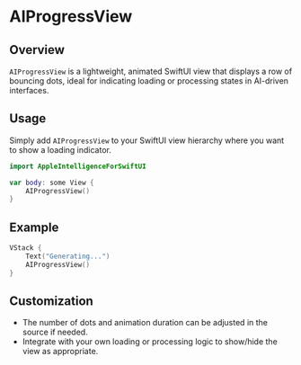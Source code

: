# AIProgressView

## Overview
`AIProgressView` is a lightweight, animated SwiftUI view that displays a row of bouncing dots, ideal for indicating loading or processing states in AI-driven interfaces.

## Usage
Simply add `AIProgressView` to your SwiftUI view hierarchy where you want to show a loading indicator.

```swift
import AppleIntelligenceForSwiftUI

var body: some View {
    AIProgressView()
}
```

## Example
```swift
VStack {
    Text("Generating...")
    AIProgressView()
}
```

## Customization
- The number of dots and animation duration can be adjusted in the source if needed.
- Integrate with your own loading or processing logic to show/hide the view as appropriate.
